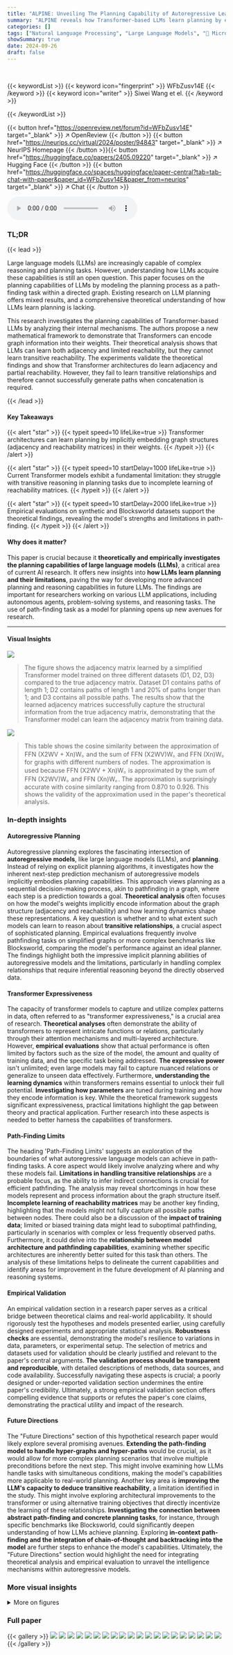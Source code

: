```yaml
---
title: "ALPINE: Unveiling The Planning Capability of Autoregressive Learning in Language Models"
summary: "ALPINE reveals how Transformer-based LLMs learn planning by embedding graph information into their weights, but also highlights their inability to handle transitive relationships."
categories: []
tags: ["Natural Language Processing", "Large Language Models", "🏢 Microsoft Research",]
showSummary: true
date: 2024-09-26
draft: false
---
```


<br>

{{< keywordList >}}
{{< keyword icon="fingerprint" >}} WFbZusv14E {{< /keyword >}}
{{< keyword icon="writer" >}} Siwei Wang et el. {{< /keyword >}}
 
{{< /keywordList >}}

{{< button href="https://openreview.net/forum?id=WFbZusv14E" target="_blank" >}}
↗ OpenReview
{{< /button >}}
{{< button href="https://neurips.cc/virtual/2024/poster/94843" target="_blank" >}}
↗ NeurIPS Homepage
{{< /button >}}{{< button href="https://huggingface.co/papers/2405.09220" target="_blank" >}}
↗ Hugging Face
{{< /button >}}
{{< button href="https://huggingface.co/spaces/huggingface/paper-central?tab=tab-chat-with-paper&paper_id=WFbZusv14E&paper_from=neurips" target="_blank" >}}
↗ Chat
{{< /button >}}



<audio controls>
    <source src="https://ai-paper-reviewer.com/WFbZusv14E/podcast.wav" type="audio/wav">
    Your browser does not support the audio element.
</audio>


### TL;DR


{{< lead >}}

Large language models (LLMs) are increasingly capable of complex reasoning and planning tasks. However, understanding how LLMs acquire these capabilities is still an open question. This paper focuses on the planning capabilities of LLMs by modeling the planning process as a path-finding task within a directed graph. Existing research on LLM planning offers mixed results, and a comprehensive theoretical understanding of how LLMs learn planning is lacking.

This research investigates the planning capabilities of Transformer-based LLMs by analyzing their internal mechanisms. The authors propose a new mathematical framework to demonstrate that Transformers can encode graph information into their weights. Their theoretical analysis shows that LLMs can learn both adjacency and limited reachability, but they cannot learn transitive reachability. The experiments validate the theoretical findings and show that Transformer architectures do learn adjacency and partial reachability. However, they fail to learn transitive relationships and therefore cannot successfully generate paths when concatenation is required.

{{< /lead >}}


#### Key Takeaways

{{< alert "star" >}}
{{< typeit speed=10 lifeLike=true >}} Transformer architectures can learn planning by implicitly embedding graph structures (adjacency and reachability matrices) in their weights. {{< /typeit >}}
{{< /alert >}}

{{< alert "star" >}}
{{< typeit speed=10 startDelay=1000 lifeLike=true >}} Current Transformer models exhibit a fundamental limitation: they struggle with transitive reasoning in planning tasks due to incomplete learning of reachability matrices. {{< /typeit >}}
{{< /alert >}}

{{< alert "star" >}}
{{< typeit speed=10 startDelay=2000 lifeLike=true >}} Empirical evaluations on synthetic and Blocksworld datasets support the theoretical findings, revealing the model's strengths and limitations in path-finding. {{< /typeit >}}
{{< /alert >}}

#### Why does it matter?
This paper is crucial because it **theoretically and empirically investigates the planning capabilities of large language models (LLMs)**, a critical area of current AI research.  It offers new insights into **how LLMs learn planning and their limitations**, paving the way for developing more advanced planning and reasoning capabilities in future LLMs. The findings are important for researchers working on various LLM applications, including autonomous agents, problem-solving systems, and reasoning tasks. The use of path-finding task as a model for planning opens up new avenues for research.

------
#### Visual Insights



![](https://ai-paper-reviewer.com/WFbZusv14E/figures_5_1.jpg)

> The figure shows the adjacency matrix learned by a simplified Transformer model trained on three different datasets (D1, D2, D3) compared to the true adjacency matrix.  Dataset D1 contains paths of length 1; D2 contains paths of length 1 and 20% of paths longer than 1; and D3 contains all possible paths. The results show that the learned adjacency matrices successfully capture the structural information from the true adjacency matrix, demonstrating that the Transformer model can learn the adjacency matrix from training data.





![](https://ai-paper-reviewer.com/WFbZusv14E/tables_3_1.jpg)

> This table shows the cosine similarity between the approximation of FFN (X2WV + Xn)W｡ and the sum of FFN (X2WV)W｡ and FFN (Xn)W｡ for graphs with different numbers of nodes.  The approximation is used because FFN (X2WV + Xn)W｡ is approximated by the sum of FFN (X2WV)W｡ and FFN (Xn)W｡. The approximation is surprisingly accurate with cosine similarity ranging from 0.870 to 0.926. This shows the validity of the approximation used in the paper's theoretical analysis.





### In-depth insights


#### Autoregressive Planning
Autoregressive planning explores the fascinating intersection of **autoregressive models**, like large language models (LLMs), and **planning**.  Instead of relying on explicit planning algorithms, it investigates how the inherent next-step prediction mechanism of autoregressive models implicitly embodies planning capabilities. This approach views planning as a sequential decision-making process, akin to pathfinding in a graph, where each step is a prediction towards a goal.  **Theoretical analysis** often focuses on how the model's weights implicitly encode information about the graph structure (adjacency and reachability) and how learning dynamics shape these representations. A key question is whether and to what extent such models can learn to reason about **transitive relationships**, a crucial aspect of sophisticated planning.  Empirical evaluations frequently involve pathfinding tasks on simplified graphs or more complex benchmarks like Blocksworld, comparing the model's performance against an ideal planner.  The findings highlight both the impressive implicit planning abilities of autoregressive models and the limitations, particularly in handling complex relationships that require inferential reasoning beyond the directly observed data.

#### Transformer Expressiveness
The capacity of transformer models to capture and utilize complex patterns in data, often referred to as "transformer expressiveness," is a crucial area of research.  **Theoretical analyses** often demonstrate the ability of transformers to represent intricate functions or relations, particularly through their attention mechanisms and multi-layered architecture. However, **empirical evaluations** show that actual performance is often limited by factors such as the size of the model, the amount and quality of training data, and the specific task being addressed.  **The expressive power** isn't unlimited; even large models may fail to capture nuanced relations or generalize to unseen data effectively.  Furthermore, **understanding the learning dynamics** within transformers remains essential to unlock their full potential.  **Investigating how parameters** are tuned during training and how they encode information is key. While the theoretical framework suggests significant expressiveness, practical limitations highlight the gap between theory and practical application.  Further research into these aspects is needed to better harness the capabilities of transformers.

#### Path-Finding Limits
The heading 'Path-Finding Limits' suggests an exploration of the boundaries of what autoregressive language models can achieve in path-finding tasks.  A core aspect would likely involve analyzing where and why these models fail.  **Limitations in handling transitive relationships** are a probable focus, as the ability to infer indirect connections is crucial for efficient pathfinding.  The analysis may reveal shortcomings in how these models represent and process information about the graph structure itself.  **Incomplete learning of reachability matrices** may be another key finding, highlighting that the models might not fully capture all possible paths between nodes.  There could also be a discussion of the **impact of training data**; limited or biased training data might lead to suboptimal pathfinding, particularly in scenarios with complex or less frequently observed paths.  Furthermore, it could delve into the **relationship between model architecture and pathfinding capabilities**, examining whether specific architectures are inherently better suited for this task than others. The analysis of these limitations helps to delineate the current capabilities and identify areas for improvement in the future development of AI planning and reasoning systems.

#### Empirical Validation
An empirical validation section in a research paper serves as a critical bridge between theoretical claims and real-world applicability.  It should rigorously test the hypotheses and models presented earlier, using carefully designed experiments and appropriate statistical analysis.  **Robustness checks** are essential, demonstrating the model's resilience to variations in data, parameters, or experimental setup. The selection of metrics and datasets used for validation should be clearly justified and relevant to the paper's central arguments.  **The validation process should be transparent and reproducible**, with detailed descriptions of methods, data sources, and code availability.  Successfully navigating these aspects is crucial; a poorly designed or under-reported validation section undermines the entire paper's credibility. Ultimately, a strong empirical validation section offers compelling evidence that supports or refutes the paper's core claims, demonstrating the practical utility and impact of the research.

#### Future Directions
The "Future Directions" section of this hypothetical research paper would likely explore several promising avenues.  **Extending the path-finding model to handle hyper-graphs and hyper-paths** would be crucial, as it would allow for more complex planning scenarios that involve multiple preconditions before the next step. This might involve examining how LLMs handle tasks with simultaneous conditions, making the model's capabilities more applicable to real-world planning.  Another key area is **improving the LLM's capacity to deduce transitive reachability**, a limitation identified in the study. This might involve exploring architectural improvements to the transformer or using alternative training objectives that directly incentivize the learning of these relationships.  **Investigating the connection between abstract path-finding and concrete planning tasks**, for instance, through specific benchmarks like Blocksworld, could significantly deepen understanding of how LLMs achieve planning. Exploring **in-context path-finding and the integration of chain-of-thought and backtracking into the model** are further steps to enhance the model's capabilities.  Ultimately, the "Future Directions" section would highlight the need for integrating theoretical analysis and empirical evaluation to unravel the intelligence mechanisms within autoregressive models.


### More visual insights

<details>
<summary>More on figures
</summary>


![](https://ai-paper-reviewer.com/WFbZusv14E/figures_5_2.jpg)

> This figure empirically validates the theoretical analysis of how Transformer models learn the observed reachability matrix from training data.  It shows a comparison between the true reachability matrix (a), the observed reachability matrices derived from three different training datasets (b-d), and the learned WV weight matrices extracted from trained Transformer models corresponding to those datasets (e-g). The color intensity represents the learned reachability weight, revealing the model's ability to capture the observed reachability but its limitations in learning transitive reachability.


![](https://ai-paper-reviewer.com/WFbZusv14E/figures_6_1.jpg)

> This figure shows the accuracy of the model on test datasets with different numbers of nodes and different numbers of layers and heads. The embedding size is fixed at 120.  The accuracy is shown as a heatmap, with each cell representing the accuracy for a specific configuration of the model. The accuracy generally decreases as the number of nodes increases. However, the accuracy remains relatively stable as the number of heads increases, and shows at most a slight improvement as the number of layers increases.


![](https://ai-paper-reviewer.com/WFbZusv14E/figures_7_1.jpg)

> This figure visualizes the average attention weights in one-layer, one-head Transformer models across various graph sizes (100, 200, 300, 400, and 500 nodes). Each heatmap represents the average attention weights when predicting the next token in a path, with the rows corresponding to the current node's position and the columns indicating the potential next nodes.  Darker colors represent higher attention weights, highlighting the nodes most strongly considered when selecting the subsequent node in the path.  The results suggest that the attention mechanisms strongly focus on the target node while predicting the next node in the path.


![](https://ai-paper-reviewer.com/WFbZusv14E/figures_7_2.jpg)

> This figure shows the accuracy of the model on test datasets with different numbers of nodes (100, 200, 300, 400, 500) and various Transformer architectures (different numbers of layers and heads).  It demonstrates how the model's performance varies with the size and complexity of the graph and the model's architecture.


![](https://ai-paper-reviewer.com/WFbZusv14E/figures_9_1.jpg)

> This figure shows the accuracy of the model on test datasets with different numbers of nodes (100, 200, 300, 400) and different numbers of layers and heads in the Transformer architecture. The embedding size is fixed at 120. Each cell in the heatmap represents the accuracy for a specific configuration.


![](https://ai-paper-reviewer.com/WFbZusv14E/figures_17_1.jpg)

> This figure shows the accuracy of the autoregressive Transformer models on test datasets with different numbers of nodes (100, 200, 300, 400) and embedding size d=120.  Each sub-figure represents a different number of nodes in the graph, showing the accuracy for different numbers of layers (1-6) and heads (1-6) in the Transformer model.  The color scale represents the accuracy, with darker shades indicating higher accuracy. The figure illustrates the performance of various Transformer model configurations in the path-finding task.


![](https://ai-paper-reviewer.com/WFbZusv14E/figures_18_1.jpg)

> This figure presents the accuracy of the test datasets with embedding size d=120, for different graph sizes (number of nodes) and different Transformer configurations (number of layers and number of heads). Each bar represents the average accuracy over multiple trials.  The figure demonstrates how the accuracy varies with different network sizes and architecture choices, providing insights into the performance trade-offs.


![](https://ai-paper-reviewer.com/WFbZusv14E/figures_18_2.jpg)

> This figure presents the accuracy of the Transformer models on test datasets with different numbers of nodes (100, 200, 300, 400) and varying numbers of layers and attention heads.  The embedding size is fixed at 120.  The results showcase the impact of model architecture complexity on path-finding accuracy across different graph sizes.


![](https://ai-paper-reviewer.com/WFbZusv14E/figures_19_1.jpg)

> This figure shows the accuracy of the Transformer models on test datasets with different numbers of nodes (100, 200, 300, 400).  The accuracy is shown for various configurations of the Transformer, with different numbers of layers (1-6) and heads (1-6). The heatmap visualizes how accuracy changes across different model architectures and dataset sizes. This helps to understand how model parameters and dataset complexity affect the accuracy in path-finding tasks.


![](https://ai-paper-reviewer.com/WFbZusv14E/figures_20_1.jpg)

> This figure presents the results of an experiment on the Blocksworld benchmark, which is a classic planning task.  It shows the adjacency matrix of the graph representing the Blocksworld states and actions, the WM' matrix learned by a 1-layer, 1-head Transformer model, and the average attention weights during the task.  The accuracy curve and average weight gap over training iterations are also shown, demonstrating the model's learning dynamics and how well it captures the underlying graph structure. The results illustrate the Transformer's ability to learn the adjacency matrix and its use of attention for planning.


![](https://ai-paper-reviewer.com/WFbZusv14E/figures_20_2.jpg)

> This figure visualizes the observed reachability matrix from the training data and the learned reachability matrix (WV') from a trained 1-layer, 1-head Transformer on the Blocksworld dataset.  It also shows the average weight gap between observed and unobserved reachabilities over training iterations. The results demonstrate the model's ability to learn observed reachability but its limitation in capturing unobserved or transitive reachability relationships. The heatmap shows the weight matrix, with darker colors indicating stronger reachability relationships learned by the model. The graph displays the gap between the average weights of observed and unobserved reachability relationships over training iterations for different embedding sizes. The consistent increase in this gap signifies the model's increasing ability to distinguish between observed and unobserved relationships.


</details>






### Full paper

{{< gallery >}}
<img src="https://ai-paper-reviewer.com/WFbZusv14E/1.png" class="grid-w50 md:grid-w33 xl:grid-w25" />
<img src="https://ai-paper-reviewer.com/WFbZusv14E/2.png" class="grid-w50 md:grid-w33 xl:grid-w25" />
<img src="https://ai-paper-reviewer.com/WFbZusv14E/3.png" class="grid-w50 md:grid-w33 xl:grid-w25" />
<img src="https://ai-paper-reviewer.com/WFbZusv14E/4.png" class="grid-w50 md:grid-w33 xl:grid-w25" />
<img src="https://ai-paper-reviewer.com/WFbZusv14E/5.png" class="grid-w50 md:grid-w33 xl:grid-w25" />
<img src="https://ai-paper-reviewer.com/WFbZusv14E/6.png" class="grid-w50 md:grid-w33 xl:grid-w25" />
<img src="https://ai-paper-reviewer.com/WFbZusv14E/7.png" class="grid-w50 md:grid-w33 xl:grid-w25" />
<img src="https://ai-paper-reviewer.com/WFbZusv14E/8.png" class="grid-w50 md:grid-w33 xl:grid-w25" />
<img src="https://ai-paper-reviewer.com/WFbZusv14E/9.png" class="grid-w50 md:grid-w33 xl:grid-w25" />
<img src="https://ai-paper-reviewer.com/WFbZusv14E/10.png" class="grid-w50 md:grid-w33 xl:grid-w25" />
<img src="https://ai-paper-reviewer.com/WFbZusv14E/11.png" class="grid-w50 md:grid-w33 xl:grid-w25" />
<img src="https://ai-paper-reviewer.com/WFbZusv14E/12.png" class="grid-w50 md:grid-w33 xl:grid-w25" />
<img src="https://ai-paper-reviewer.com/WFbZusv14E/13.png" class="grid-w50 md:grid-w33 xl:grid-w25" />
<img src="https://ai-paper-reviewer.com/WFbZusv14E/14.png" class="grid-w50 md:grid-w33 xl:grid-w25" />
<img src="https://ai-paper-reviewer.com/WFbZusv14E/15.png" class="grid-w50 md:grid-w33 xl:grid-w25" />
<img src="https://ai-paper-reviewer.com/WFbZusv14E/16.png" class="grid-w50 md:grid-w33 xl:grid-w25" />
<img src="https://ai-paper-reviewer.com/WFbZusv14E/17.png" class="grid-w50 md:grid-w33 xl:grid-w25" />
<img src="https://ai-paper-reviewer.com/WFbZusv14E/18.png" class="grid-w50 md:grid-w33 xl:grid-w25" />
<img src="https://ai-paper-reviewer.com/WFbZusv14E/19.png" class="grid-w50 md:grid-w33 xl:grid-w25" />
<img src="https://ai-paper-reviewer.com/WFbZusv14E/20.png" class="grid-w50 md:grid-w33 xl:grid-w25" />
{{< /gallery >}}